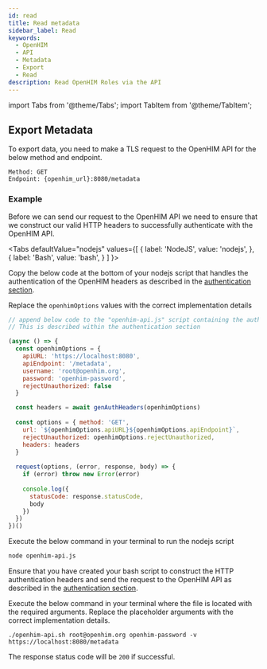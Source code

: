 ```yaml
---
id: read
title: Read metadata
sidebar_label: Read
keywords:
  - OpenHIM
  - API
  - Metadata
  - Export
  - Read
description: Read OpenHIM Roles via the API
---
```


import Tabs from '@theme/Tabs';
import TabItem from '@theme/TabItem';

## Export Metadata

To export data, you need to make a TLS request to the OpenHIM API for the below method and endpoint.

```curl
Method: GET
Endpoint: {openhim_url}:8080/metadata
```

### Example

Before we can send our request to the OpenHIM API we need to ensure that we construct our valid HTTP headers to successfully authenticate with the OpenHIM API.

<Tabs
  defaultValue="nodejs"
  values={[
    { label: 'NodeJS', value: 'nodejs', },
    { label: 'Bash', value: 'bash', }
  ]
}>

<TabItem value="nodejs">

Copy the below code at the bottom of your nodejs script that handles the authentication of the OpenHIM headers as described in the [authentication section](../introduction/authentication).

Replace the `openhimOptions` values with the correct implementation details

```javascript
// append below code to the "openhim-api.js" script containing the authentication methods.
// This is described within the authentication section

(async () => {
  const openhimOptions = {
    apiURL: 'https://localhost:8080',
    apiEndpoint: '/metadata',
    username: 'root@openhim.org',
    password: 'openhim-password',
    rejectUnauthorized: false
  }

  const headers = await genAuthHeaders(openhimOptions)
  
  const options = { method: 'GET',
    url: `${openhimOptions.apiURL}${openhimOptions.apiEndpoint}`,
    rejectUnauthorized: openhimOptions.rejectUnauthorized,
    headers: headers
  }
  
  request(options, (error, response, body) => {
    if (error) throw new Error(error)
  
    console.log({
      statusCode: response.statusCode,
      body
    })
  })
})()
```

Execute the below command in your terminal to run the nodejs script

```bash
node openhim-api.js
```


</TabItem>
<TabItem value="bash">

Ensure that you have created your bash script to construct the HTTP authentication headers and send the request to the OpenHIM API as described in the [authentication section](../introduction/authentication).

Execute the below command in your terminal where the file is located with the required arguments. Replace the placeholder arguments with the correct implementation details.

```curl
./openhim-api.sh root@openhim.org openhim-password -v https://localhost:8080/metadata
```

</TabItem>
</Tabs>

The response status code will be `200` if successful.
